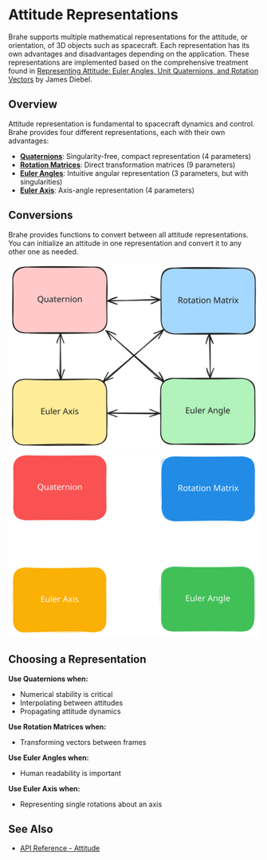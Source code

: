 # Attitude Representations

Brahe supports multiple mathematical representations for the attitude, or orientation, of 3D objects such as spacecraft. Each representation has its own advantages and disadvantages depending on the application. These representations are implemented based on the comprehensive treatment found in [Representing Attitude: Euler Angles, Unit Quaternions, and Rotation Vectors](https://www.astro.rug.nl/software/kapteyn-beta/_downloads/attitude.pdf) by James Diebel.

## Overview

Attitude representation is fundamental to spacecraft dynamics and control. Brahe provides four different representations, each with their own advantages:

- **[Quaternions](quaternions.md)**: Singularity-free, compact representation (4 parameters)
- **[Rotation Matrices](rotation_matrices.md)**: Direct transformation matrices (9 parameters)
- **[Euler Angles](euler_angles.md)**: Intuitive angular representation (3 parameters, but with singularities)
- **[Euler Axis](euler_axis.md)**: Axis-angle representation (4 parameters)

## Conversions

Brahe provides functions to convert between all attitude representations. You can initialize an attitude in one representation and convert it to any other one as needed.
<div class="plotly-embed">
    <img class="only-light" src="../../assets/attitude_representations_light.svg" alt="Attitude representations diagram" loading="lazy">
    <img class="only-dark" src="../../assets/attitude_representations_dark.svg" alt="Attitude representations diagram" loading="lazy">
</div>

## Choosing a Representation

**Use Quaternions when:**

- Numerical stability is critical
- Interpolating between attitudes
- Propagating attitude dynamics

**Use Rotation Matrices when:**

- Transforming vectors between frames

**Use Euler Angles when:**

- Human readability is important

**Use Euler Axis when:**

- Representing single rotations about an axis

## See Also

- [API Reference - Attitude](../../library_api/attitude/index.md)
